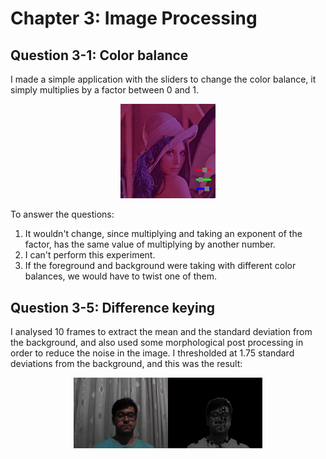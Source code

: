 # Chapter 3: Image Processing

## Question 3-1: Color balance

I made a simple application with the sliders to change the color balance, it simply multiplies by a factor between 0 and 1. 

<p align="center">
<img src="images/q3-1.png" width="30%">
</p>

To answer the questions:
1. It wouldn't change, since multiplying and taking an exponent of the factor, has the same value of multiplying by another number.
2. I can't perform this experiment.
3. If the foreground and background were taking with different color balances, we would have to twist one of them.

## Question 3-5: Difference keying

I analysed 10 frames to extract the mean and the standard deviation from the background, and also used some morphological post processing in order to reduce the noise in the image. I thresholded at 1.75 standard deviations from the background, and this was the result:

<p align="center">
<img src="images/q3-5.png" width="60%">
</p>
